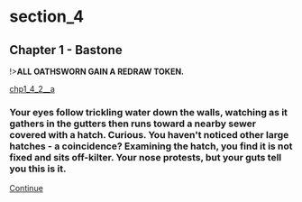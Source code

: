 
# section_4

## Chapter 1 - Bastone

!>**ALL OATHSWORN GAIN A REDRAW TOKEN.**

[chp1_4_2__a](../../decomp/app/src/main/res/raw/chp1_4_2__a.mp3 ':include :type=audio')

### Your eyes follow trickling water down the walls, watching as it gathers in the gutters then runs toward a nearby sewer covered with a hatch. Curious. You haven't noticed other large hatches - a coincidence? Examining the hatch, you find it is not fixed and sits off-kilter. Your nose protests, but your guts tell you this is it.

[Continue](output/chapter1/section_6.md)


